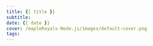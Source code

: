 ```yaml
---
title: {{ title }}
subtitle:
date: {{ date }}
cover: /mapleRoyals-Node.js/images/default-cover.png
tags:
---
```

